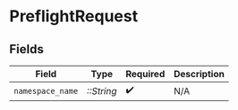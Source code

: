# PreflightRequest


## Fields

| Field              | Type               | Required           | Description        |
| ------------------ | ------------------ | ------------------ | ------------------ |
| `namespace_name`   | *::String*         | :heavy_check_mark: | N/A                |